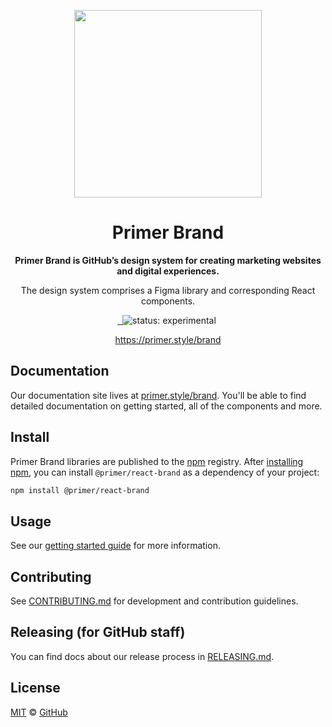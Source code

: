 <p align="center">
  <img width="300px" src="https://user-images.githubusercontent.com/4608155/127241386-f11da52d-00d9-4366-b01c-6f4c1ebcf7f2.png">
</p>

<h1 align="center">Primer Brand</h1>

<p align="center"><strong>Primer Brand is GitHub’s design system for creating marketing websites and digital experiences.</strong>
</p>

<p align="center">The design system comprises a Figma library and corresponding React components.
</p>

<p align="center">
  <a aria-label="npm package" href="https://www.npmjs.com/package/@primer/react-brand">
    <img alt="" src="https://img.shields.io/npm/v/@primer/react-brand.svg">
  </a>
  <a aria-label="build status" href="https://github.com/primer/brand/actions/workflows/ci.yml">
    <img alt="" src="https://github.com/primer/brand/actions/workflows/ci.yml/badge.svg">
  </a>
  <img src="https://img.shields.io/badge/status-experimental-red" alt="status: experimental">
  <a aria-label="license" href="https://github.com/primer/brand/blob/main/LICENSE">
    <img src="https://img.shields.io/github/license/primer/brand" alt="">
  </a>
</p>

<p align="center">
    <a href="https://primer.github.io/brand/" target="_blank">https://primer.style/brand</a>
</p>

## Documentation

Our documentation site lives at [primer.style/brand](https://primer.style/brand). You'll be able to find detailed documentation on getting started, all of the components and more.

## Install

Primer Brand libraries are published to the [npm](https://www.npmjs.com/package/@primer/react-brand) registry. After [installing npm](https://docs.npmjs.com/downloading-and-installing-node-js-and-npm), you can install `@primer/react-brand` as a dependency of your project:

```sh
npm install @primer/react-brand
```

## Usage

See our [getting started guide](https://primer.github.io/brand/getting-started) for more information.

## Contributing

See [CONTRIBUTING.md](./CONTRIBUTING.md) for development and contribution guidelines.

## Releasing (for GitHub staff)

You can find docs about our release process in [RELEASING.md](RELEASING.md).

## License

[MIT](./LICENSE) &copy; [GitHub](https://github.com/)

